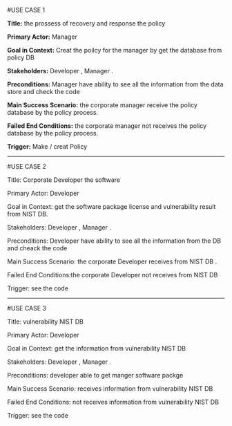 #USE CASE 1

**Title:** the prossess of recovery and response the policy   

**Primary Actor:** Manager

**Goal in Context:** Creat the poilcy for the manager by get the database from policy DB 

**Stakeholders:** Developer , Manager .

**Preconditions:** Manager have ability to see all the information from the data store and check the code  

**Main Success Scenario:** the corporate manager receive the policy database by the policy process. 

**Failed End Conditions:** the corporate manager not receives the policy database by the policy process.

**Trigger:** Make / creat Policy  

___________________________________________________________________________________________________________
#USE CASE 2

Title:  Corporate Developer the software 

Primary Actor:  Developer

Goal in Context: get the software package license and  vulnerability result from NIST DB.

Stakeholders: Developer , Manager .

Preconditions: Developer have ability to see all the information from the DB and cheack the code  

Main Success Scenario: the corporate Developer receives from NIST DB  .

Failed End Conditions:the corporate Developer not receives from NIST DB

Trigger: see the code 
_________________________________________________________________________________________________________________
#USE CASE 3

Title: vulnerability NIST DB

Primary Actor: Developer

Goal in Context: get the information from vulnerability NIST DB

Stakeholders: Developer , Manager .

Preconditions: developer able to get manger software packge 

Main Success Scenario: receives information from vulnerability NIST DB

Failed End Conditions: not receives information from vulnerability NIST DB

Trigger: see the code 
